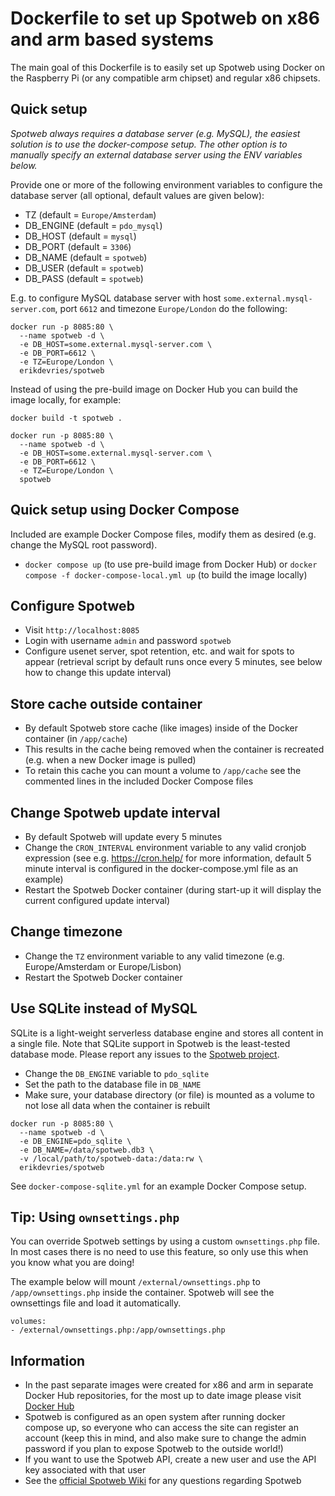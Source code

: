 # Dockerfile to set up Spotweb on x86 and arm based systems

The main goal of this Dockerfile is to easily set up Spotweb using Docker on the Raspberry Pi (or any compatible arm chipset) and regular x86 chipsets.

## Quick setup

_Spotweb always requires a database server (e.g. MySQL), the easiest solution is to use the docker-compose setup. The other option is to manually specify an external database server using the ENV variables below._

Provide one or more of the following environment variables to configure the database server (all optional, default values are given below):

- TZ (default = `Europe/Amsterdam`)
- DB_ENGINE (default = `pdo_mysql`)
- DB_HOST (default = `mysql`)
- DB_PORT (default = `3306`)
- DB_NAME (default = `spotweb`)
- DB_USER (default = `spotweb`)
- DB_PASS (default = `spotweb`)

E.g. to configure MySQL database server with host `some.external.mysql-server.com`, port `6612` and timezone `Europe/London` do the following:

```
docker run -p 8085:80 \
  --name spotweb -d \
  -e DB_HOST=some.external.mysql-server.com \
  -e DB_PORT=6612 \
  -e TZ=Europe/London \
  erikdevries/spotweb
```

Instead of using the pre-build image on Docker Hub you can build the image locally, for example:

```
docker build -t spotweb .

docker run -p 8085:80 \
  --name spotweb -d \
  -e DB_HOST=some.external.mysql-server.com \
  -e DB_PORT=6612 \
  -e TZ=Europe/London \
  spotweb
```

## Quick setup using Docker Compose

Included are example Docker Compose files, modify them as desired (e.g. change the MySQL root password).

- `docker compose up` (to use pre-build image from Docker Hub) or `docker compose -f docker-compose-local.yml up` (to build the image locally)

## Configure Spotweb

- Visit `http://localhost:8085`
- Login with username `admin` and password `spotweb`
- Configure usenet server, spot retention, etc. and wait for spots to appear (retrieval script by default runs once every 5 minutes, see below how to change this update interval)

## Store cache outside container

- By default Spotweb store cache (like images) inside of the Docker container (in `/app/cache`)
- This results in the cache being removed when the container is recreated (e.g. when a new Docker image is pulled)
- To retain this cache you can mount a volume to `/app/cache` see the commented lines in the included Docker Compose files

## Change Spotweb update interval

- By default Spotweb will update every 5 minutes
- Change the `CRON_INTERVAL` environment variable to any valid cronjob expression (see e.g. https://cron.help/ for more information, default 5 minute interval is configured in the docker-compose.yml file as an example)
- Restart the Spotweb Docker container (during start-up it will display the current configured update interval)

## Change timezone

- Change the `TZ` environment variable to any valid timezone (e.g. Europe/Amsterdam or Europe/Lisbon)
- Restart the Spotweb Docker container

## Use SQLite instead of MySQL

SQLite is a light-weight serverless database engine and stores all content in a single file. Note that SQLite support in Spotweb is the least-tested database mode. Please report any issues to the [Spotweb project](https://github.com/spotweb/spotweb).

- Change the `DB_ENGINE` variable to `pdo_sqlite`
- Set the path to the database file in `DB_NAME`
- Make sure, your database directory (or file) is mounted as a volume to not lose all data when the container is rebuilt

```
docker run -p 8085:80 \
  --name spotweb -d \
  -e DB_ENGINE=pdo_sqlite \
  -e DB_NAME=/data/spotweb.db3 \
  -v /local/path/to/spotweb-data:/data:rw \
  erikdevries/spotweb
```

See `docker-compose-sqlite.yml` for an example Docker Compose setup.

## Tip: Using `ownsettings.php`

You can override Spotweb settings by using a custom `ownsettings.php` file. In most cases there is no need to use this feature, so only use this when you know what you are doing!

The example below will mount `/external/ownsettings.php` to `/app/ownsettings.php` inside the container. Spotweb will see the ownsettings file and load it automatically.

```
volumes:
- /external/ownsettings.php:/app/ownsettings.php
```

## Information

- In the past separate images were created for x86 and arm in separate Docker Hub repositories, for the most up to date image please visit [Docker Hub](https://hub.docker.com/repository/docker/erikdevries/spotweb)
- Spotweb is configured as an open system after running docker compose up, so everyone who can access the site can register an account (keep this in mind, and also make sure to change the admin password if you plan to expose Spotweb to the outside world!)
- If you want to use the Spotweb API, create a new user and use the API key associated with that user
- See the [official Spotweb Wiki](https://github.com/spotweb/spotweb/wiki) for any questions regarding Spotweb
